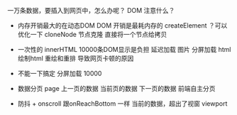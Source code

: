 一万条数据，要插入到网页中，怎么办呢？
DOM 注意什么？

- 内存开销最大的在动态DOM
    DOM 开销是最耗内存的
    createElement
    ？可以优化一下
    cloneNode 节点克隆 直接将一个节点给拷贝
- 一次性的 innerHTML
    10000条DOM显示是负担
    延迟加载 图片
    分屏加载 html
    绘制html 重绘和重排 导致网页卡顿的原因

- 不能一下搞定 分屏加载
    10000
- 数据分页 page 上一页的数据 当前页的数据 下一页的数据
    前端自主分页

- 防抖 + onscroll
    跟onReachBottom 一样
    当前的数据，超出了视窗 viewport
    